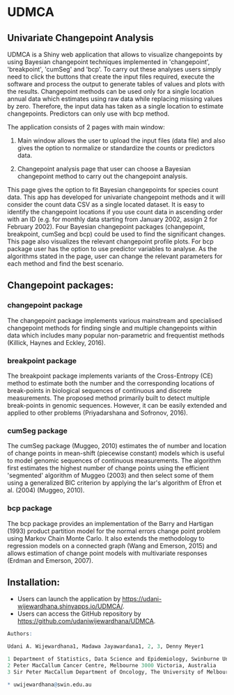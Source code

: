# UDMCA

## Univariate Changepoint Analysis

UDMCA is a Shiny web application that allows to visualize changepoints by using Bayesian changepoint techniques implemented in 'changepoint', 'breakpoint', 'cumSeg' and 'bcp'. To carry out these analyses users simply need to click the buttons that create the input files required, execute the software and process the output to generate tables of values and plots with the results. Changepoint methods can be used only for a single location annual data which estimates using raw data while replacing missing values by zero. Therefore, the input data has taken as a single location to estimate changepoints. Predictors can only use with bcp method.

The application consists of 2 pages with main window: 

1)	Main window allows the user to upload the input files (data file) and also gives the option to normalize or standardize the counts or predictors data. 

2)	Changepoint analysis page that user can choose a Bayesian changepoint method to carry out the changepoint analysis.

This page gives the option to fit Bayesian changepoints for species count data. This app has developed for univariate changepoint methods and it will consider the count data CSV as a single located dataset. It is easy to identify the changepoint locations if you use count data in ascending order with an ID (e.g. for monthly data starting from January 2002, assign 2 for February 2002). Four Bayesian changepoint packages (changepoint, breakpoint, cumSeg and bcp) could be used to find the significant changes. This page also visualizes the relevant changepoint profile plots. For bcp package user has the option to use predictor variables to analyse. As the algorithms stated in the page, user can change the relevant parameters for each method and find the best scenario.

## Changepoint packages:

### changepoint package

The changepoint package implements various mainstream and specialised changepoint methods for finding single and multiple changepoints within data which includes many popular non-parametric and frequentist methods (Killick, Haynes and Eckley, 2016). 

### breakpoint package

The breakpoint package implements variants of the Cross-Entropy (CE) method to estimate both the number and the corresponding locations
of break-points in biological sequences of continuous and discrete measurements. The proposed method primarily built to detect multiple
break-points in genomic sequences. However, it can be easily extended and applied to other problems (Priyadarshana and Sofronov, 2016). 

### cumSeg package

The cumSeg package (Muggeo, 2010) estimates the of number and location of change points in mean-shift (piecewise constant) models which is useful to model genomic sequences of continuous measurements. The algorithm first estimates the highest number of change points using the efficient 'segmented' algorithm of Muggeo (2003) and then select some of them using a generalized BIC criterion by applying the lar's algorithm of Efron et al. (2004) (Muggeo, 2010).

### bcp package

The bcp package provides an implementation of the Barry and Hartigan (1993) product partition model for the normal errors change point problem using Markov Chain Monte Carlo. It also extends the methodology to regression models on a connected graph (Wang and Emerson, 2015) and allows estimation of change point models with multivariate responses (Erdman and Emerson, 2007).

## Installation:

- Users can launch the application by https://udani-wijewardhana.shinyapps.io/UDMCA/.
- Users can access the GitHub repository by https://github.com/udaniwijewardhana/UDMCA.

```r
Authors:

Udani A. Wijewardhana1, Madawa Jayawardana1, 2, 3, Denny Meyer1

1 Department of Statistics, Data Science and Epidemiology, Swinburne University of Technology, Hawthorn, Victoria, Australia
2 Peter MacCallum Cancer Centre, Melbourne 3000 Victoria, Australia
3 Sir Peter MacCallum Department of Oncology, The University of Melbourne, Parkville 3010 Victoria, Australia

* uwijewardhana@swin.edu.au
```
